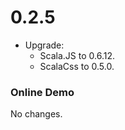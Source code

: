 # 0.2.5

* Upgrade:
  * Scala.JS      to 0.6.12.
  * ScalaCss      to 0.5.0.

### Online Demo

No changes.

